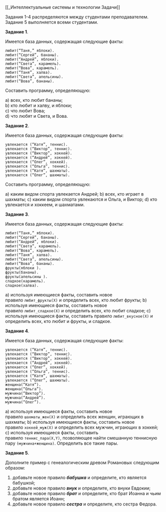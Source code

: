 [[_Интеллектуальные системы и технологии Задачи]]

Задания 1-4 распределяются между студентами преподавателем. Задание 5 выполняется всеми студентами.  

**Задание 1**.  

Имеется база данных, содержащая следующие факты:

``` SWI-Prolog
любит(“Таня,” яблоки).
любит(“Сергей”, бананы).
любит(“Андрей”, яблоки).
любит(“Света”, карамель).
любит(“Вова”, карамель).
любит(“Таня”, халва).
любит(“Света”, апельсины).
любит(“Вова”, бананы).
```

Составить программу, определяющую:  

a) всех, кто любит бананы;   
b) кто любит и халву, и яблоки;   
c) что любит Вова;   
d) что любят и Света, и Вова.

**Задание 2**.

Имеется база данных, содержащая следующие факты:

``` SWI-Prolog
увлекается (“Катя”, теннис).
увлекается (“Виктор”, теннис).
увлекается (“Виктор”, хоккей).
увлекается (“Андрей”, хоккей).  
увлекается (“Олег”, хоккей).  
увлекается (“Ольга”, теннис).  
увлекается (“Катя”, шахматы).  
увлекается (“Олег”, шахматы).  
```

Составить программу, определяющую:

a) каким видом спорта увлекается Андрей;
b) всех, кто играет в шахматы;
c) каким видом спорта увлекаются и Ольга, и Виктор;
d) кто увлекается и хоккеем, и шахматами.

**Задание 3**.

Имеется база данных, содержащая следующие факты:

``` SWI-Prolog
любит(“Таня,” яблоки).
любит(“Сергей”, бананы).
любит(“Андрей”, яблоки).
любит(“Света”, карамель).
любит(“Вова”, карамель).
любит(“Таня”, халва).
любит(“Света”, апельсины).
любит(“Вова”, бананы).
фрукты(яблоки ).
фрукты(бананы).
фрукты(апельсины ).
сладкое(карамель).   
сладкое(халва).  
```

a) используя имеющиеся факты, составить новое правило `любит_фрукты(Х)` и определить всех, кто любит фрукты;
b) используя имеющиеся факты, составить новое правило `любит_сладкое(Х)` и определить всех, кто любит сладкое;
c) используя имеющиеся факты, составить правило `любит_вкусное(Х)` и определить всех, кто любит и фрукты, и сладкое.

**Задание 4**.   

Имеется база данных, содержащая следующие факты:

``` SWI-Prolog
увлекается (“Катя”, теннис).
увлекается (“Виктор”, теннис).
увлекается (“Виктор”, хоккей).
увлекается (“Андрей”, хоккей).  
увлекается (“Олег”, хоккей).  
увлекается (“Ольга”, теннис).  
увлекается (“Катя”, шахматы).  
увлекается (“Олег”, шахматы).  
женщина(“Катя”).
женщина(“Ольга”).
мужчина(“Виктор”).
мужчина(“Андрей”).
мужчина(“Олег”).
```

a) используя имеющиеся факты, составить новое правило `шахматы_жен(Х)` и определить всех женщин, играющих в шахматы;
b) используя имеющиеся факты, составить новое правило `хоккей_муж(Х)` и определить всех мужчин, играющих в хоккей;
c) используя имеющиеся факты, составить правило `теннис_пара(Х,Y)`, позволяющее найти смешанную теннисную пару `(мужчина+женщина)`. Определить все такие пары.

**Задание 5**.

Дополните пример с генеалогическим древом Романовых следующим образом:

1) добавьте новое правило **_бабушка_** и определите, кто является бабушкой;
2) добавьте новое правило **_внук_** и определите, кто внуки Евдокии;
3) добавьте новое правило **_брат_** и определите, кто брат Иоанна и чьим братом является Иоанн;
4) добавьте новое правило **_сестра_** и определите, кто сестра Федора.